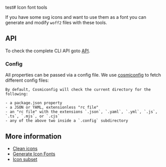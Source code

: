 test# Icon font tools

If you have some svg icons and want to use them as a font you can generate and modify `woff2` files with these tools.

## API

To check the complete CLI API goto [API](./docs/API.md).

### Config

All properties can be passed via a config file. We use [cosmiconfig](https://github.com/cosmiconfig/cosmiconfig) to fetch different config files:

```shell
By default, Cosmiconfig will check the current directory for the following:

- a package.json property
- a JSON or YAML, extensionless "rc file"
- an "rc file" with the extensions `.json`, `.yaml`, `.yml`, `.js`, `.ts`, `.mjs`, or `.cjs`
- any of the above two inside a `.config` subdirectory
```

## More information

- [Clean icons](./docs/CleanIcons.md)
- [Generate Icon Fonts](./docs/GenerateIconFonts.md)
- [Icon subset](./docs/IconSubset.md)

